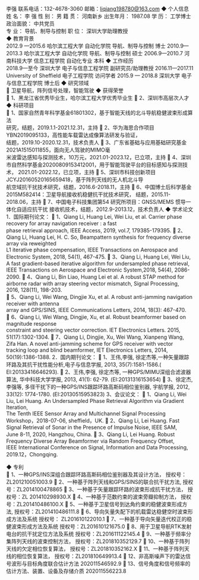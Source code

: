 李强
联系电话：132-4678-3060	邮箱：liqiang198780@163.com
◆ 个人信息                                                                                   
姓    名： 李   强            性    别：  男
籍    贯： 河南新乡           出生年月：  1987.08
学    历： 工学博士           政治面貌：  中共党员      
专    业： 导航、制导与控制   职    位：  深圳大学助理教授  
◆ 教育背景                                                                       
2012.9 —2015.6  哈尔滨工程大学   自动化学院    导航、制导与控制      博士
2010.9—2013.3  哈尔滨工程大学   自动化学院     导航、制导与控制      硕士
2006.9—2010.7  河南科技大学     信息工程学院   自动化专业           本科
◆ 工作经历                                                                       
2018.9—至今    深圳大学       电子与信息工程学院       副研究员/助理教授
2016.11—2017.11 University of Sheffield   电子工程学院               访问学者
2015.9 — 2018.8  深圳大学       电子与信息工程学院                 博士后
◆ 研究领域                                                                       
	卫星导航，阵列信号处理，智能驾驶
◆  获得荣誉                                                                     
	1、黑龙江省优秀毕业生，哈尔滨工程大学优秀毕业生
	2、深圳市高层次人才
◆  科研项目                                                                        
	1、国家自然青年科学基金61801302，基于智能天线的北斗导航稳健波束形成算法  
研究，结题，2019.1.1-2021.12.31，主持
	2、华为海思合作项目 YBN2019095133，高性能车载雷达成像算法研发与验证，  
结题，2019.10-2020.12.31，技术负责人
	3、广东省基础与应用基础研究基金2021A1515011855，面向无人驾驶的MIMO毫     
米波雷达感知与探测技术，10万元，2021.01-2023.12，已立项，主持
	4、深圳市自然科学基金20200809153412001，用于智能驾驶平台的目标感知与探测技术， 2021.01-2022.12，已立项，主持
	5、深圳市科技创新项目 JCYJ20160520165659418，基于阵列天线的无人机北斗导  
航空域抗干扰技术研究，结题，2016.6-2018.11，主持
	6、中国博士后科学基金2015M582414：卫星导航接收机稳健抗干扰技术研究，
结题，2015.11-2018.06，主持
	7、中国电子科技集团第54 研究所项目：GNSS/MEMS 惯导一体化自适应抗干扰
接收机技术，结题，2012.9-2013.12，技术负责人
◆ 学术论文                                                                 
1．国际期刊论文：
	1、Qiang Li, Huang Lei, Wei Liu, et al. Carrier phase recovery for array navigation receiver : a fast   
phase retrieval approach, IEEE Access, 2019, vol.7, 179385-179395.
	2、Qiang Li, Huang Lei, H. C. So, Beampattern synthesis for frequency diverse array via reweighted  
L1 iterative phase compensation, IEEE Transactions on Aerospace and Electronic System, 2018, 54(1), 467-475.
	3、Qiang Li, Huang Lei, Wei Liu, A fast gradient-based iterative algorithm for undersampled phase
retrieval, IEEE Transactions on Aerospace and Electronic System,2018, 54(4), 2086-2090.
	4、Qiang Li, Bin Liao, Huang Lei et al. A robust STAP method for airborne radar with array steering 
vector mismatch, Signal Processing, 2016, 128(11), 198-203.                   
	5、Qiang Li, Wei Wang, Dingjie Xu, et al. A robust anti-jamming navigation receiver with antenna   
array and GPS/SINS, IEEE Communications Letters, 2014, 18(3): 467-470.        
	6、Qiang Li, Wei Wang, Dingjie, Xu, et al. Robust beamformer based on magnitude response   
constraint and steering vector correction. IET Electronics Letters. 2015, 51(17):1302-1304. 
	7、Qiang Li, Dingjie, Xu, Wei Wang, Xianpeng Wang, Zifa Han. A novel anti-jamming scheme for 
GPS receiver with vector tracking loop and blind beamformer, IET Electronics Letters, 2014, 50(19):1386-1388.
2．国内期刊论文：
	1、王伟,李强, 徐定杰等,一种矢量跟踪环路及其抗干扰性能分析,电子与信息学报, 2013, 35(7):1581-1586.( EI:20133416646293).
	2、王伟,李强, 徐定杰等, 一种GPS/MIMU深组合滤波器算法, 华中科技大学学报, 2013, 41(1): 62-79. (EI:20131316153654)
	3、徐定杰, 李强等, 多径干扰下的一种GPS/INS跟踪环路高斯码相位鉴别器, 宇航学报, 2012, 33(12): 1774-1780. (EI:20130515953823)
3、会议论文：
	1、Qiang Li, Wei Liu, Lei Huang. An Undersampled Phase Retrieval Algorithm via Gradient Iteration,   
The Tenth IEEE Sensor Array and Multichannel Signal Processing Workshop，2018-07-06, sheffield，UK.
	2、Qiang Li, Lei Huang. Fast Signal Retrieval of Sonar in the Presence of Impulse Noise, IEEE SAM,    
June 8-11, 2020, Hangzhou, China.
	3、Qiang Li, Lei Huang. Robust Frequency Diverse Array Beamformer via Random Frequency Offset,  
IEEE International Conference on Signal, Information and Data Processing, 2019.12，Chongqing.

◆	专利                                                                               
	1、一种GPS/INS深组合跟踪环路高斯码相位鉴别器及其设计方法，
授权号： ZL201210051003.9
	2、一种基于阵列天线和GPS/SINS的联合抗干扰方法,           授权号：ZL2014100478865
	3、一种基于矢量跟踪环路的波束形成抗干扰方法，               授权号：ZL 201410298930.X
	4、一种基于范数约束的波束旁瓣抑制方法，                     授权号：ZL201410486100.X
	5、一种基于卫星信号到达角约束的稳健波束形成方法,            授权号：ZL201410486111.8
	6、导向矢量失配下的机载雷达稳健空时波束形成方法及系统      授权号： ZL201610122010.1
	7、一种基于导向矢量迭代校正的稳健波束形成方法及系统         授权号：ZL201610121675.0
	8、用于卫星导航RTK发射电台的抗干扰定位方法及系统         授权号：ZL201611122145.4
	9、一种基于频率分集阵列天线的波束控制方法，                 授权号：ZL201810352129.7
	10、一种基于阵列天线的欠定相位恢复算法，                   授权号：ZL201810352162.X
	11、一种基于阵列天线的相位恢复算法，                      授权号：ZL201810649913.4
	12、非高斯噪声下的雷达信号波形与目标角度联合估计方法          202011546592.9
	13、信号角度和信号频率的估计方法、装置、设备及存储介质   202011556223.8


